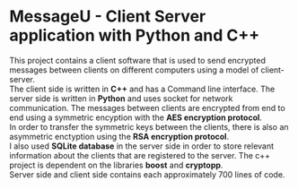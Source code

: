 # MessageU - Client Server application with Python and C++
This project contains a client software that is used to send encrypted messages between clients on different computers using a model of client-server. </br> 
The client side is written in **C++** and has a Command line interface.
The server side is written in **Python** and uses socket for network communication.
The messages between clients are encrypted from end to end using a symmetric encyption with the **AES encryption protocol**. </br>
In order to transfer the symmetric keys between the clients, there is also an asymmetric enctyption using the **RSA encryption protocol**. </br>
I also used **SQLite database** in the server side in order to store relevant information about the clients that are registered to the server.
The c++ project is dependent on the libraries **boost** and **cryptopp**.</br>
Server side and client side contains each approximately 700 lines of code.
